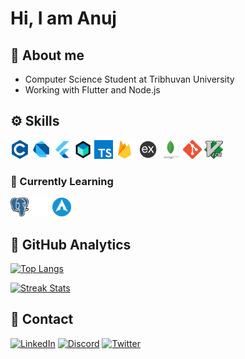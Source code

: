 # Hi, I am Anuj

## 📑 About me

- Computer Science Student at Tribhuvan University
- Working with Flutter and Node.js

## ⚙️ Skills

<code><img height="30" src="assets/c.png" title="C"></code>
<code><img height="30" src="assets/dart.png" title="Dart"></code>
<code><img height="30" src="assets/flutter.png" title="Flutter"></code>
<code><img height="30" src="assets/bloc.png" title="Flutter BLoC"></code>
<code><img height="30" src="assets/ts.png" title="TypeScript"></code>
<code><img height="30" src="assets/firebase.png" title="Firebase"></code>
<code><img height="30" src="assets/express.png" title="Express.js"></code>
<code><img height="30" src="assets/mongo.png" title="MongoDB"></code>
<code><img height="30" src="assets/git.png"  title="Git"></code>
<code><img height="30" src="assets/vim.png"  title="Vim"></code>

### 📖 Currently Learning

<code><img height="30" src="assets/postgre.png"  title="PostgreSQL"></code>
<code><img height="30" src="assets/rs.png"  title="RUST"></code>
<code><img height="30" src="assets/arch.webp"  title="Arch"></code>

## 📑 GitHub Analytics

[![Top Langs](https://github-readme-stats.vercel.app/api/top-langs/?username=edr3x&layout=compact&theme=dark&hide=cmake,html,c%2B%2B)](https://anujdhungana.com.np)

[![Streak Stats](https://github-readme-streak-stats.herokuapp.com/?user=EDR3X&theme=dark)](https://anujdhungana.com.np)

## 🤙 Contact

[![LinkedIn](https://img.shields.io/badge/LinkedIn-0077B5?style=for-the-badge&logo=linkedin&logoColor=white)](https://www.linkedin.com/in/anuj-dhungana-a1535b227/)
[![Discord](https://img.shields.io/badge/Discord-7289DA?style=for-the-badge&logo=discord&logoColor=white)](https://discordapp.com/users/527842204396552202)
[![Twitter](https://img.shields.io/badge/Twitter-1DA1F2?style=for-the-badge&logo=twitter&logoColor=white)](https://twitter.com/theanuz)
